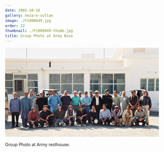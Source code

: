 ```yaml
---
date: 2002-10-16
gallery: neza-e-sultan
image: ./F1000049.jpg
order: 22
thumbnail: ./F1000049-thumb.jpg
title: Group Photo at Army Base
---
```


![Group Photo at Army Base](./F1000049.jpg)

Group Photo at Army resthouse.